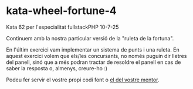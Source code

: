 # kata-wheel-fortune-4

Kata 62 per l'especialitat fullstackPHP 10-7-25

Continuem amb la nostra particular versió de la "ruleta de la fortuna".

En l'últim exercici vam implementar un sistema de punts i una ruleta. En aquest exercici volem que els/les concursants, no només puguin dir lletres del panell, sinó que a més podran tractar de resoldre
el panell en cas de saber la resposta o, almenys, creure-ho :)

Podeu fer servir el vostre propi codi font o [el del vostre mentor](https://github.com/CloudSalander/kata-wheel-fortune-3).
